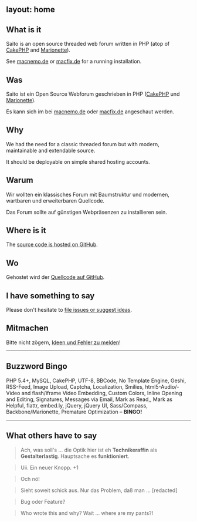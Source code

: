 layout:	home
---

<div class="row">
<div class="span5" markdown="1">

##	What is it

Saito is an open source threaded web forum written in PHP (atop of [CakePHP] and [Marionette]).

See [macnemo.de] or [macfix.de] for a running installation.

</div>
<div class="span5" markdown="1">

## Was

Saito ist ein Open Source Webforum geschrieben in PHP ([CakePHP] und [Marionette]).

Es kann sich im bei [macnemo.de] oder [macfix.de] angeschaut werden.

</div>
</div>


<div class="row">
<div class="span5" markdown="1">

## Why

We had the need for a classic threaded forum but with modern, maintainable and extendable source.

It should be deployable on simple shared hosting accounts.

</div>
<div class="span5" markdown="1">

## Warum

Wir wollten ein klassisches Forum mit Baumstruktur und modernen, wartbaren und erweiterbaren Quellcode.

Das Forum sollte auf günstigen Webpräsenzen zu installieren sein.

</div>
</div>

<div class="row">
<div class="span5" markdown="1">

## Where is it

The [source code is hosted on GitHub][Saito Code].

</div>
<div class="span5" markdown="1">

## Wo

Gehostet wird der [Quellcode auf GitHub][Saito Code].

</div>
</div>


<div class="row">
<div class="span5" markdown="1">

## I have something to say

Please don't hesitate to [file issues or suggest ideas][Saito Issues].

</div>
<div class="span5" markdown="1">

## Mitmachen

Bitte nicht zögern, [Ideen und Fehler zu melden][Saito Issues]!

</div>
</div>

---

<div class="row">
<div class="span6 offset2" markdown="1">

## Buzzword Bingo

PHP 5.4+, MySQL, CakePHP, UTF-8, BBCode, No Template Engine, Geshi, RSS-Feed, Image Upload, Captcha, Localization, Smilies, html5-Audio/-Video and flash/iframe Video Embedding, Custom Colors, Inline Opening and Editing, Signatures, Messages via Email, Mark as Read,, Mark as Helpful, flattr, embed.ly, jQuery, jQuery UI, Sass/Compass, Backbone/Marionette, Premature Optimization – **BINGO!**

</div>
</div>



---

<div class="row">
<div class="span6 offset2" markdown="1">

## What others have to say

<blockquote cite="Till">
Ach, was soll's … die Optik hier ist eh <strong>Technikeraffin</strong> als <strong>Gestalterlastig</strong>. Hauptsache es <strong>funktioniert</strong>.
</blockquote>

<blockquote cite="Blinder Passagier">
Uii. Ein neuer Knopp. +1
</blockquote>

<blockquote cite="msc">
Och nö!
</blockquote>

<blockquote cite="cyrus">
Sieht soweit schick aus. Nur das Problem, daß man … [redacted]
</blockquote>

<blockquote cite="Blinder Passagier">
Bug oder Feature?
</blockquote>

<blockquote cite="Schlaefer">
Who wrote this and why? Wait … where are my pants?!
</blockquote>



</div>
</div>

[CakePHP]: http://cakephp.org/
[Marionette]: http://marionettejs.com/
[macnemo.de]: http://macnemo.de/
[macfix.de]: http://www.macfix.de/
[testforum]: http://saito.siezi.com/forum/
[Saito Code]: https://github.com/Schlaefer/Saito
[Saito Issues]: https://github.com/Schlaefer/Saito/issues
